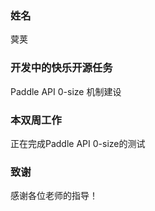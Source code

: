 ### 姓名

蓂荚

### 开发中的快乐开源任务

Paddle API 0-size 机制建设

### 本双周工作

正在完成Paddle API 0-size的测试

### 致谢

感谢各位老师的指导！